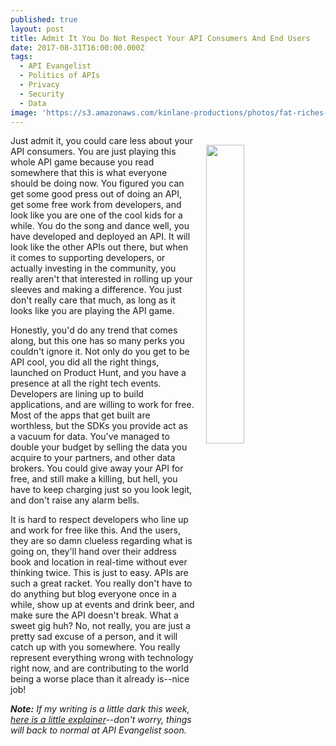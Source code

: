 ```yaml
---
published: true
layout: post
title: Admit It You Do Not Respect Your API Consumers And End Users
date: 2017-08-31T16:00:00.000Z
tags:
  - API Evangelist
  - Politics of APIs
  - Privacy
  - Security
  - Data
image: 'https://s3.amazonaws.com/kinlane-productions/photos/fat-riches-russian.jpg'
---
```

<p><img src="https://s3.amazonaws.com/kinlane-productions/photos/fat-riches-russian.jpg" align="right" width="35%" style="padding: 15px;" /></p>Just admit it, you could care less about your API consumers. You are just playing this whole API game because you read somewhere that this is what everyone should be doing now. You figured you can get some good press out of doing an API, get some free work from developers, and look like you are one of the cool kids for a while. You do the song and dance well, you have developed and deployed an API. It will look like the other APIs out there, but when it comes to supporting developers, or actually investing in the community, you really aren't that interested in rolling up your sleeves and making a difference. You just don't really care that much, as long as it looks like you are playing the API game.

Honestly, you'd do any trend that comes along, but this one has so many perks you couldn't ignore it. Not only do you get to be API cool, you did all the right things, launched on Product Hunt, and you have a presence at all the right tech events. Developers are lining up to build applications, and are willing to work for free. Most of the apps that get built are worthless, but the SDKs you provide act as a vacuum for data. You've managed to double your budget by selling the data you acquire to your partners, and other data brokers. You could give away your API for free, and still make a killing, but hell, you have to keep charging just so you look legit, and don't raise any alarm bells.

It is hard to respect developers who line up and work for free like this. And the users, they are so damn clueless regarding what is going on, they'll hand over their address book and location in real-time without ever thinking twice. This is just to easy. APIs are such a great racket. You really don't have to do anything but blog everyone once in a while, show up at events and drink beer, and make sure the API doesn't break. What a sweet gig huh? No, not really, you are just a pretty sad excuse of a person, and it will catch up with you somewhere. You really represent everything wrong with technology right now, and are contributing to the world being a worse place than it already is--nice job!

_**Note:** If my writing is a little dark this week, [here is a little explainer](http://apievangelist.com/2017/08/28/api-rant-vs-api-research/)--don't worry, things will back to normal at API Evangelist soon._

